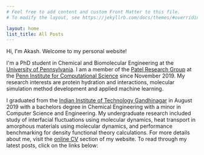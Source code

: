 ```yaml
---
# Feel free to add content and custom Front Matter to this file.
# To modify the layout, see https://jekyllrb.com/docs/themes/#overriding-theme-defaults

layout: home
list_title: All Posts
---
```


Hi, I'm Akash. Welcome to my personal website!

I'm a PhD student in Chemical and Biomolecular Engineering at the [University of Pennsylvania](https://www.upenn.edu/). I am a member of the [Patel Research Group](http://patelgroup.seas.upenn.edu) at the [Penn Institute for Computational Science](https://pics.upenn.edu) since November 2019. My research interests are protein hydration and interactions, molecular simulation method development and applied machine learning.

I graduated from the [Indian Institute of Technology Gandhinagar](https://iitgn.ac.in/) in August 2019 with a bachelors degree in Chemical Engineering with a minor in Computer Science and Engineering. My undergraduate research included study of interfacial fluctuations using molecular dynamics, heat transport in amorphous materials using molecular dynamics, and performance benchmarking for density functional theory calculations. For more details about me, visit the [online CV](cv) section of my website. To read through my latest posts, click on the links below:
